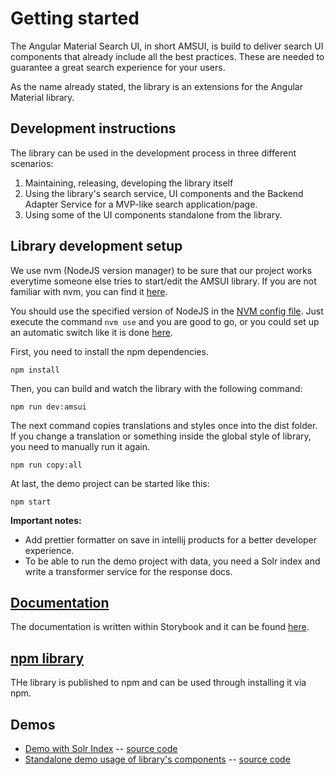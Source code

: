 # Getting started

The Angular Material Search UI, in short AMSUI, is build to deliver search UI components that already include all the best practices.
These are needed to guarantee a great search experience for your users.

As the name already stated, the library is an extensions for the Angular Material library.

## Development instructions

The library can be used in the development process in three different scenarios:

1. Maintaining, releasing, developing the library itself
2. Using the library's search service, UI components and the Backend Adapter Service for a MVP-like search application/page.
3. Using some of the UI components standalone from the library.


## Library development setup

We use nvm (NodeJS version manager) to be sure that our project works everytime someone else tries to start/edit the AMSUI library.
If you are not familiar with nvm, you can find it [here](https://github.com/nvm-sh/nvm).

You should use the specified version of NodeJS in the [NVM config file](.nvmrc).
Just execute the command `nvm use` and you are good to go, or you could set up an automatic switch like it is done [here](https://medium.com/@kinduff/automatic-version-switch-for-nvm-ff9e00ae67f3).

First, you need to install the npm dependencies.

```
npm install
```

Then, you can build and watch the library with the following command:

```
npm run dev:amsui
```

The next command copies translations and styles once into the dist folder.
If you change a translation or something inside the global style of library, you need to manually run it again.

```
npm run copy:all
```

At last, the demo project can be started like this:

```
npm start
```

**Important notes:**

- Add prettier formatter on save in intellij products for a better developer experience.
- To be able to run the demo project with data, you need a Solr index and write a transformer service for the response docs.

## [Documentation](https://dev.redlink.io/amsui) 
The documentation is written within Storybook and it can be found [here](https://dev.redlink.io/amsui).

## [npm library](https://www.npmjs.com/package/@redlink/amsui)
THe library is published to npm and can be used through installing it via npm. 

## Demos
* [Demo with Solr Index](https://dev.redlink.io/amsui-solr-demo/) -- [source code](https://github.com/redlink-gmbh/amsui-solr-demo) 
* [Standalone demo usage of library's components](https://dev.redlink.io/amsui-standalone-demo/) -- [source code](https://github.com/redlink-gmbh/amsui-standalone-demo)

